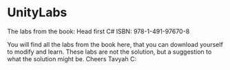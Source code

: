 # UnityLabs
The labs from the book: Head first C#
ISBN: 978-1-491-97670-8

You will find all the labs from the book here, that you can download yourself to modify and learn.
These labs are not the solution, but a suggestion to what the solution might be.
Cheers Tavyah C: